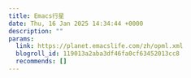```yaml
---
title: Emacs行星
date: Thu, 16 Jan 2025 14:34:44 +0000
description: ""
params:
  link: https://planet.emacslife.com/zh/opml.xml
  blogroll_id: 119013a2aba3df46fa0cf63452013cc8
  recommends: []
---
```

